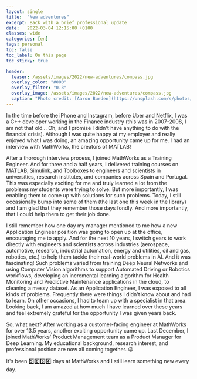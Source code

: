 ```yaml
---
layout: single
title:  "New adventures"
excerpt: Back with a brief professional update
date:   2022-03-04 12:15:00 +0100
classes: wide
categories: [en]
tags: personal
toc: false
toc_label: On this page
toc_sticky: true

header:
  teaser: /assets/images/2022/new-adventures/compass.jpg
  overlay_color: "#000"
  overlay_filter: "0.3"
  overlay_image: /assets/images/2022/new-adventures/compass.jpg
  caption: "Photo credit: [Aaron Burden](https://unsplash.com/s/photos/compass?utm_source=unsplash&utm_medium=referral&utm_content=creditCopyText)"  
---
```


In the time before the iPhone and Instagram, before Uber and Netflix, I was a C++ developer working in the Finance industry (this was in 2007-2008, I am not that old... Oh, and I promise I didn't have anything to do with the financial crisis). Although I was quite happy at my employer and really enjoyed what I was doing, an amazing opportunity came up for me. I had an interview with MathWorks, the creators of MATLAB!

After a thorough interview process, I joined MathWorks as a Training Engineer. And for three and a half years, I delivered training courses on MATLAB, Simulink, and Toolboxes to engineers and scientists in universities, research institutes, and companies across Spain and Portugal. This was especially exciting for me and truly learned a lot from the problems my students were trying to solve. But more importantly, I was enabling them to come up with solutions for such problems. Today, I still occasionally bump into some of them (the last one this week in the library) and I am glad that they remember those days fondly. And more importantly, that I could help them to get their job done.

I still remember how one day my manager mentioned to me how a new Application Engineer position was going to open up at the office, encouraging me to apply. And for the next 10 years, I switch gears to work directly with engineers and scientists across industries (aerospace, automotive, research, industrial automation, energy and utilities, oil and gas, robotics, etc.) to help them tackle their real-world problems in AI. And it was fascinating! Such problems varied from training Deep Neural Networks and using Computer Vision algorithms to support Automated Driving or Robotics workflows, developing an incremental learning algorithm for Health Monitoring and Predictive Maintenance applications in the cloud, to cleaning a messy dataset. As an Application Engineer, I was exposed to all kinds of problems. Frequently there were things I didn't know about and had to learn. On other occasions, I had to team up with a specialist in that area. Looking back, I am amazed at how much I have learned over these years and feel extremely grateful for the opportunity I was given years back. 

So, what next? After working as a customer-facing engineer at MathWorks for over 13.5 years, another exciting opportunity came up. Last December, I joined MathWorks' Product Management team as a Product Manager for Deep Learning. My educational background, research interest, and professional position are now all coming together. :grinning:

It's been :five::zero::six::four: days at MathWorks and I still learn something new every day.